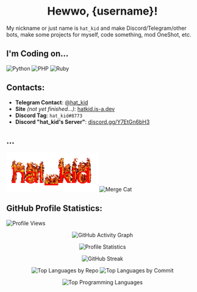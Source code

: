 <h1 align="center">Hewwo, {username}!</h1>

My nickname or just name is `hat_kid` and make Discord/Telegram/other bots, make some projects for myself, code something, mod OneShot, etc.

## I'm Coding on...
![Python](https://img.shields.io/badge/python-3670A0?style=for-the-badge&logo=python&logoColor=ffdd54)
![PHP](https://img.shields.io/badge/php-%23777BB4.svg?style=for-the-badge&logo=php&logoColor=white)
![Ruby](https://img.shields.io/badge/ruby-%23CC342D.svg?style=for-the-badge&logo=ruby&logoColor=white)

## Contacts:
* __Telegram Contact__: [@hat_kid](https://t.me/hat_kid)
* __Site__ *(not yet finished...)*: [hatkid.is-a.dev](https://hatkid.is-a.dev/)
* __Discord Tag__: `hat_kid#8773`
* __Discord "hat_kid's Server"__: [discord.gg/Y7EtGn6bH3](https://discord.gg/Y7EtGn6bH3)

## ...
<img width="240px" alt="Why." src="./why.gif">

<img width="240px" alt="Merge Cat" src="https://raw.githubusercontent.com/FMS-Cat/FMS-Cat/master/images/merge_cat.png">

## GitHub Profile Statistics:

![Profile Views](https://gpvc.arturio.dev/thehatkid)

<div align="center">

![GitHub Activity Graph](https://activity-graph.herokuapp.com/graph?username=thehatkid&theme=github)

![Profile Statistics](https://github-readme-stats.vercel.app/api?username=thehatkid&cache_seconds=300&show_icons=true&theme=tokyonight&count_private=true)

![GitHub Streak](https://github-readme-streak-stats.herokuapp.com/?user=thehatkid&theme=dark)

![Top Languages by Repo](https://github-profile-summary-cards.vercel.app/api/cards/repos-per-language?username=thehatkid&theme=monokai)
![Top Languages by Commit](https://github-profile-summary-cards.vercel.app/api/cards/most-commit-language?username=thehatkid&theme=monokai)

![Top Programming Languages](https://github-readme-stats.vercel.app/api/top-langs/?username=thehatkid&cache_seconds=300&theme=tokyonight&layout=compact)

</div>